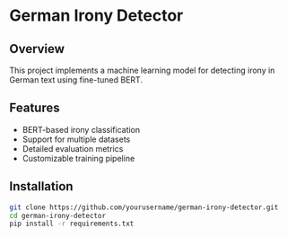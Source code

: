 # German Irony Detector

## Overview
This project implements a machine learning model for detecting irony in German text using fine-tuned BERT.

## Features
- BERT-based irony classification
- Support for multiple datasets
- Detailed evaluation metrics
- Customizable training pipeline

## Installation
```bash
git clone https://github.com/yourusername/german-irony-detector.git
cd german-irony-detector
pip install -r requirements.txt